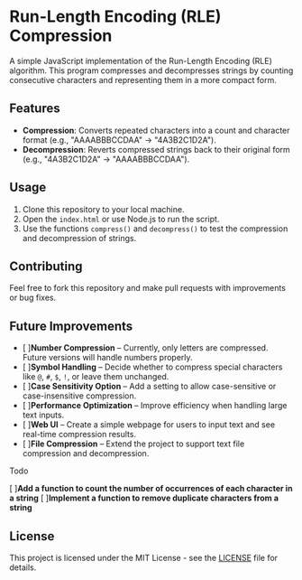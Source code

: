 # Run-Length Encoding (RLE) Compression

A simple JavaScript implementation of the Run-Length Encoding (RLE) algorithm. This program compresses and decompresses strings by counting consecutive characters and representing them in a more compact form.

## Features
- **Compression**: Converts repeated characters into a count and character format (e.g., "AAAABBBCCDAA" → "4A3B2C1D2A").
- **Decompression**: Reverts compressed strings back to their original form (e.g., "4A3B2C1D2A" → "AAAABBBCCDAA").

## Usage
1. Clone this repository to your local machine.
2. Open the `index.html` or use Node.js to run the script.
3. Use the functions `compress()` and `decompress()` to test the compression and decompression of strings.

## Contributing
Feel free to fork this repository and make pull requests with improvements or bug fixes.

## Future Improvements
- [ ]**Number Compression** – Currently, only letters are compressed. Future versions will handle numbers properly.
- [ ]**Symbol Handling** – Decide whether to compress special characters like `@`, `#`, `$`, `!`, or leave them unchanged.
- [ ]**Case Sensitivity Option** – Add a setting to allow case-sensitive or case-insensitive compression.
- [ ]**Performance Optimization** – Improve efficiency when handling large text inputs.
- [ ]**Web UI** – Create a simple webpage for users to input text and see real-time compression results.
- [ ]**File Compression** – Extend the project to support text file compression and decompression.

Todo

[ ]**Add a function to count the number of occurrences of each character in a string**
[ ]**Implement a function to remove duplicate characters from a string**

## License
This project is licensed under the MIT License - see the [LICENSE](LICENSE) file for details.